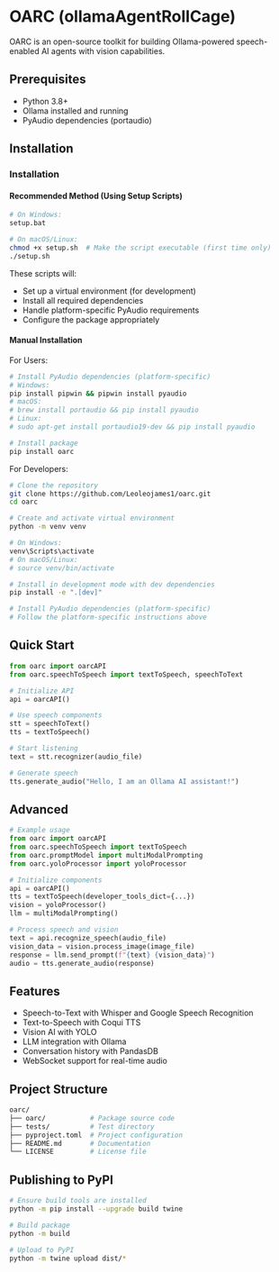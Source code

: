 # OARC (ollamaAgentRollCage)

OARC is an open-source toolkit for building Ollama-powered speech-enabled AI agents with vision capabilities.

## Prerequisites

- Python 3.8+
- Ollama installed and running
- PyAudio dependencies (portaudio)

## Installation

### Installation

#### Recommended Method (Using Setup Scripts)

```bash
# On Windows:
setup.bat

# On macOS/Linux:
chmod +x setup.sh  # Make the script executable (first time only)
./setup.sh
```

These scripts will:

- Set up a virtual environment (for development)
- Install all required dependencies
- Handle platform-specific PyAudio requirements
- Configure the package appropriately

#### Manual Installation

For Users:
```bash
# Install PyAudio dependencies (platform-specific)
# Windows:
pip install pipwin && pipwin install pyaudio
# macOS:
# brew install portaudio && pip install pyaudio
# Linux:
# sudo apt-get install portaudio19-dev && pip install pyaudio

# Install package
pip install oarc
```

For Developers:
```bash
# Clone the repository
git clone https://github.com/Leoleojames1/oarc.git
cd oarc

# Create and activate virtual environment
python -m venv venv

# On Windows:
venv\Scripts\activate
# On macOS/Linux:
# source venv/bin/activate

# Install in development mode with dev dependencies
pip install -e ".[dev]"

# Install PyAudio dependencies (platform-specific)
# Follow the platform-specific instructions above
```

## Quick Start

```python
from oarc import oarcAPI
from oarc.speechToSpeech import textToSpeech, speechToText

# Initialize API
api = oarcAPI()

# Use speech components
stt = speechToText()
tts = textToSpeech()

# Start listening
text = stt.recognizer(audio_file)

# Generate speech
tts.generate_audio("Hello, I am an Ollama AI assistant!")
```

## Advanced

```python
# Example usage
from oarc import oarcAPI
from oarc.speechToSpeech import textToSpeech
from oarc.promptModel import multiModalPrompting
from oarc.yoloProcessor import yoloProcessor

# Initialize components
api = oarcAPI()
tts = textToSpeech(developer_tools_dict={...})
vision = yoloProcessor()
llm = multiModalPrompting()

# Process speech and vision
text = api.recognize_speech(audio_file)
vision_data = vision.process_image(image_file)
response = llm.send_prompt(f"{text} {vision_data}")
audio = tts.generate_audio(response)
```

## Features

- Speech-to-Text with Whisper and Google Speech Recognition
- Text-to-Speech with Coqui TTS
- Vision AI with YOLO
- LLM integration with Ollama
- Conversation history with PandasDB
- WebSocket support for real-time audio

## Project Structure

```bash
oarc/
├── oarc/           # Package source code
├── tests/          # Test directory
├── pyproject.toml  # Project configuration
├── README.md       # Documentation
└── LICENSE         # License file
```

## Publishing to PyPI

```bash
# Ensure build tools are installed
python -m pip install --upgrade build twine

# Build package
python -m build

# Upload to PyPI
python -m twine upload dist/*
```
